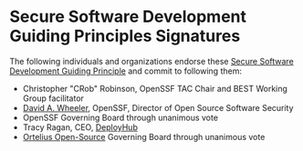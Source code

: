 # Secure Software Development Guiding Principles Signatures

The following individuals and organizations endorse these [Secure Software Development Guiding Principle](./SecureSoftwareGuidingPrinciples) and commit to following them:

- Christopher "CRob" Robinson, OpenSSF TAC Chair and BEST Working Group facilitator
- [David A. Wheeler](https://dwheeler.com), OpenSSF, Director of Open Source Software Security
- OpenSSF Governing Board through unanimous vote
- Tracy Ragan, CEO, [DeployHub](https://www.deployhub.com/)
- [Ortelius Open-Source](https://ortelius.io) Governing Board through unanimous vote
